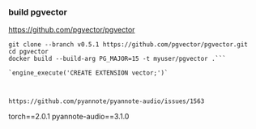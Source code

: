 ### build pgvector 

https://github.com/pgvector/pgvector


```
git clone --branch v0.5.1 https://github.com/pgvector/pgvector.git
cd pgvector
docker build --build-arg PG_MAJOR=15 -t myuser/pgvector .```

`engine_execute('CREATE EXTENSION vector;')`



https://github.com/pyannote/pyannote-audio/issues/1563

```
torch==2.0.1
pyannote-audio==3.1.0
```

